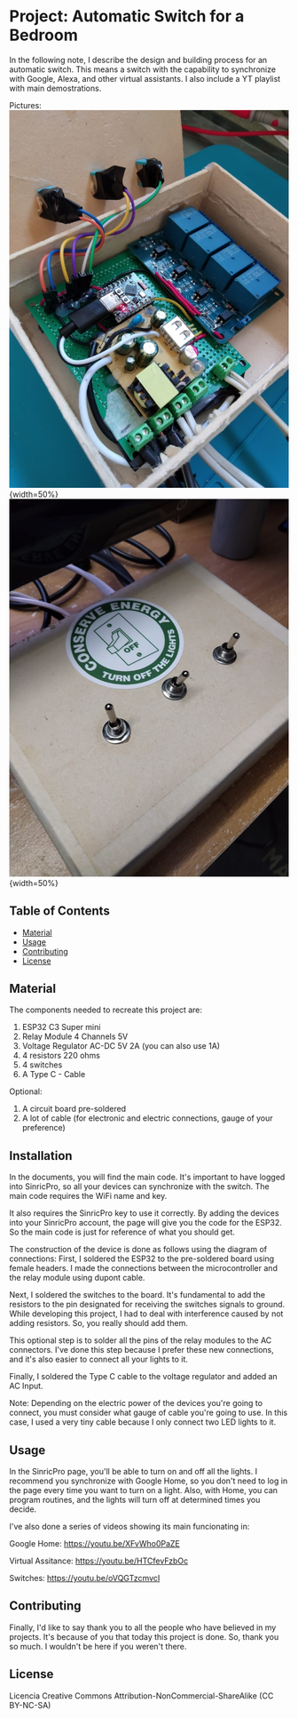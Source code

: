 # Project: Automatic Switch for a Bedroom

In the following note, I describe the design and building process for an automatic
switch. This means a switch with the capability to synchronize with Google, Alexa, and
other virtual assistants. I also include a YT playlist with main demostrations.

Pictures:
![Principal](https://github.com/AlanAmaro13/Automatic_Switch/blob/main/Imagenes/1.jpeg){width=50%}
![Frontal](https://github.com/AlanAmaro13/Automatic_Switch/blob/main/Imagenes/Frontal.jpeg){width=50%}

## Table of Contents

- [Material](#material)
- [Usage](#usage)
- [Contributing](#contributing)
- [License](#license)

## Material
The components needed to recreate this project are:

1) ESP32 C3 Super mini
2) Relay Module 4 Channels 5V
3) Voltage Regulator AC-DC 5V 2A (you can also use 1A)
4) 4 resistors 220 ohms
5) 4 switches
6) A Type C - Cable

Optional:
1) A circuit board pre-soldered
2) A lot of cable (for electronic and electric connections, gauge of your preference)

## Installation
In the documents, you will find the main code. It's important to have logged into
SinricPro, so all your devices can synchronize with the switch. The main code
requires the WiFi name and key.

It also requires the SinricPro key to use it correctly. By adding the
devices into your SinricPro account, the page will give you the code for the ESP32.
So the main code is just for reference of what you should get.

The construction of the device is done as follows using the diagram of connections:
First, I soldered the ESP32 to the pre-soldered board using female headers. I made
the connections between the microcontroller and the relay module using dupont cable.

Next, I soldered the switches to the board. It's fundamental to add the resistors
to the pin designated for receiving the switches signals to ground. While developing
this project, I had to deal with interference caused by not adding resistors.
So, you really should add them.

This optional step is to solder all the pins of the relay modules to the AC connectors.
I've done this step because I prefer these new connections, and it's also easier to connect
all your lights to it.

Finally, I soldered the Type C cable to the voltage regulator and added an AC Input.

Note: Depending on the electric power of the devices you're going to connect, you must
consider what gauge of cable you're going to use. In this case, I used a very tiny cable
because I only connect two LED lights to it.

## Usage
In the SinricPro page, you'll be able to turn on and off all the lights. I recommend you 
synchronize with Google Home, so you don't need to log in the page every time you want to 
turn on a light. Also, with Home, you can program routines, and the lights will turn off at
determined times you decide.

I've also done a series of videos showing its main funcionating in:

Google Home:
https://youtu.be/XFvWho0PaZE 

Virtual Assitance:
https://youtu.be/HTCfevFzbOc 

Switches:
https://youtu.be/oVQGTzcmvcI 


## Contributing
Finally, I'd like to say thank you to all the people who have believed in my projects.
It's because of you that today this project is done. So, thank you so much. I wouldn't be here if you weren't there.

## License
Licencia Creative Commons Attribution-NonCommercial-ShareAlike (CC BY-NC-SA)
